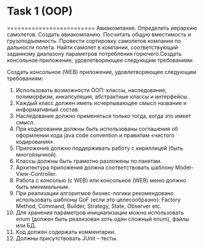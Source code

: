# Task 1 (OOP)
=========================
Авиакомпания. Определить иерархию самолетов. Создать авиакомпанию. Посчитать общую вместимость и грузоподъемность. Провести сортировку самолетов компании по дальности полета. Найти самолет в компании, соответствующий заданному диапазону параметров потребления горючего.Создать консольное приложение, удовлетворяющее следующим требованиям:

Создать консольное (WEB) приложение, удовлетворяющее следующим требованиям:

1.	Использовать возможности ООП: классы, наследование, полиморфизм, инкапсуляция, абстрактные классы и интерфейсы.
2.	Каждый класс должен иметь исчерпывающее смысл название и информативный состав.
3.	Наследование должно применяться только тогда, когда это имеет смысл.
4.	При кодировании должны быть использованы соглашения об оформлении кода java code convention и правилам «чистого кодирования».
5.	Приложение должно поддерживать работу с кириллицей (быть многоязычной).
6.	Классы должны быть грамотно разложены по пакетам.
7.	Архитектура приложения должна соответствовать шаблону Model-View-Controller.
8.	Работа с консолью (c WEB) или консольное (WEB) меню должно быть минимальным.
9.	При реализации алгоритмов бизнес-логики рекомендовано использовать шаблоны GoF (если это целесообразно): Factory Method, Command, Builder, Strategy, State, Observer etc.
10.	Для хранения параметров инициализации можно использовать enum (должен быть реализован хоть один сложный enum), файлы или БД.
11.	Код должен содержать комментарии.
12.	Должны присутствовать JUnit – тесты.
